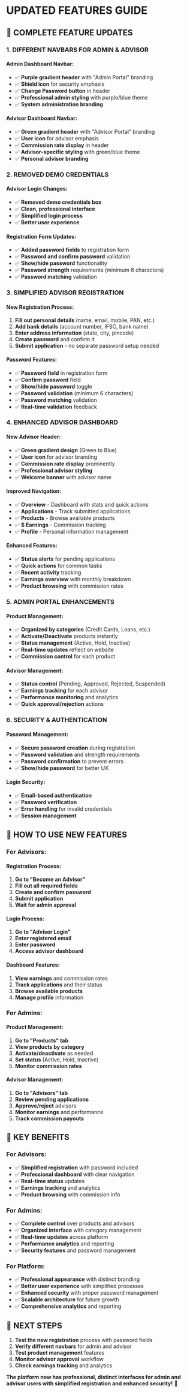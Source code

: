 # UPDATED FEATURES GUIDE

## 🎯 **COMPLETE FEATURE UPDATES**

### **1. DIFFERENT NAVBARS FOR ADMIN & ADVISOR**

#### **Admin Dashboard Navbar:**
- ✅ **Purple gradient header** with "Admin Portal" branding
- ✅ **Shield icon** for security emphasis
- ✅ **Change Password button** in header
- ✅ **Professional admin styling** with purple/blue theme
- ✅ **System administration branding**

#### **Advisor Dashboard Navbar:**
- ✅ **Green gradient header** with "Advisor Portal" branding
- ✅ **User icon** for advisor emphasis
- ✅ **Commission rate display** in header
- ✅ **Advisor-specific styling** with green/blue theme
- ✅ **Personal advisor branding**

### **2. REMOVED DEMO CREDENTIALS**

#### **Advisor Login Changes:**
- ✅ **Removed demo credentials box**
- ✅ **Clean, professional interface**
- ✅ **Simplified login process**
- ✅ **Better user experience**

#### **Registration Form Updates:**
- ✅ **Added password fields** to registration form
- ✅ **Password and confirm password** validation
- ✅ **Show/hide password** functionality
- ✅ **Password strength** requirements (minimum 6 characters)
- ✅ **Password matching** validation

### **3. SIMPLIFIED ADVISOR REGISTRATION**

#### **New Registration Process:**
1. **Fill out personal details** (name, email, mobile, PAN, etc.)
2. **Add bank details** (account number, IFSC, bank name)
3. **Enter address information** (state, city, pincode)
4. **Create password** and confirm it
5. **Submit application** - no separate password setup needed

#### **Password Features:**
- ✅ **Password field** in registration form
- ✅ **Confirm password** field
- ✅ **Show/hide password** toggle
- ✅ **Password validation** (minimum 6 characters)
- ✅ **Password matching** validation
- ✅ **Real-time validation** feedback

### **4. ENHANCED ADVISOR DASHBOARD**

#### **New Advisor Header:**
- ✅ **Green gradient design** (Green to Blue)
- ✅ **User icon** for advisor branding
- ✅ **Commission rate display** prominently
- ✅ **Professional advisor styling**
- ✅ **Welcome banner** with advisor name

#### **Improved Navigation:**
- ✅ **Overview** - Dashboard with stats and quick actions
- ✅ **Applications** - Track submitted applications
- ✅ **Products** - Browse available products
- ✅ **$ Earnings** - Commission tracking
- ✅ **Profile** - Personal information management

#### **Enhanced Features:**
- ✅ **Status alerts** for pending applications
- ✅ **Quick actions** for common tasks
- ✅ **Recent activity** tracking
- ✅ **Earnings overview** with monthly breakdown
- ✅ **Product browsing** with commission rates

### **5. ADMIN PORTAL ENHANCEMENTS**

#### **Product Management:**
- ✅ **Organized by categories** (Credit Cards, Loans, etc.)
- ✅ **Activate/Deactivate** products instantly
- ✅ **Status management** (Active, Hold, Inactive)
- ✅ **Real-time updates** reflect on website
- ✅ **Commission control** for each product

#### **Advisor Management:**
- ✅ **Status control** (Pending, Approved, Rejected, Suspended)
- ✅ **Earnings tracking** for each advisor
- ✅ **Performance monitoring** and analytics
- ✅ **Quick approval/rejection** actions

### **6. SECURITY & AUTHENTICATION**

#### **Password Management:**
- ✅ **Secure password creation** during registration
- ✅ **Password validation** and strength requirements
- ✅ **Password confirmation** to prevent errors
- ✅ **Show/hide password** for better UX

#### **Login Security:**
- ✅ **Email-based authentication**
- ✅ **Password verification**
- ✅ **Error handling** for invalid credentials
- ✅ **Session management**

## 🔧 **HOW TO USE NEW FEATURES**

### **For Advisors:**

#### **Registration Process:**
1. **Go to "Become an Advisor"**
2. **Fill out all required fields**
3. **Create and confirm password**
4. **Submit application**
5. **Wait for admin approval**

#### **Login Process:**
1. **Go to "Advisor Login"**
2. **Enter registered email**
3. **Enter password**
4. **Access advisor dashboard**

#### **Dashboard Features:**
1. **View earnings** and commission rates
2. **Track applications** and their status
3. **Browse available products**
4. **Manage profile** information

### **For Admins:**

#### **Product Management:**
1. **Go to "Products" tab**
2. **View products by category**
3. **Activate/deactivate** as needed
4. **Set status** (Active, Hold, Inactive)
5. **Monitor commission rates**

#### **Advisor Management:**
1. **Go to "Advisors" tab**
2. **Review pending applications**
3. **Approve/reject** advisors
4. **Monitor earnings** and performance
5. **Track commission payouts**

## 🎯 **KEY BENEFITS**

### **For Advisors:**
- ✅ **Simplified registration** with password included
- ✅ **Professional dashboard** with clear navigation
- ✅ **Real-time status** updates
- ✅ **Earnings tracking** and analytics
- ✅ **Product browsing** with commission info

### **For Admins:**
- ✅ **Complete control** over products and advisors
- ✅ **Organized interface** with category management
- ✅ **Real-time updates** across platform
- ✅ **Performance analytics** and reporting
- ✅ **Security features** and password management

### **For Platform:**
- ✅ **Professional appearance** with distinct branding
- ✅ **Better user experience** with simplified processes
- ✅ **Enhanced security** with proper password management
- ✅ **Scalable architecture** for future growth
- ✅ **Comprehensive analytics** and reporting

## 🚀 **NEXT STEPS**

1. **Test the new registration** process with password fields
2. **Verify different navbars** for admin and advisor
3. **Test product management** features
4. **Monitor advisor approval** workflow
5. **Check earnings tracking** and analytics

**The platform now has professional, distinct interfaces for admin and advisor users with simplified registration and enhanced security!** 🎉 